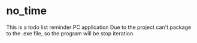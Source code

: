 # no_time
This is a todo list reminder PC application
Due to the project can't package to the .exe file, so the program will be stop iteration.
